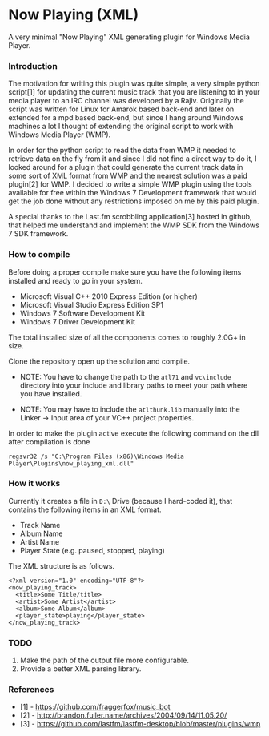 # Now Playing (XML)

A very minimal "Now Playing" XML generating plugin for Windows Media Player.

### Introduction

The motivation for writing this plugin was quite simple, a very simple
python script[1] for updating the current music track that you are
listening to in your media player to an IRC channel was developed by a
Rajiv. Originally the script was written for Linux for Amarok based
back-end and later on extended for a mpd based back-end, but since I
hang around Windows machines a lot I thought of extending the original
script to work with Windows Media Player (WMP).

In order for the python script to read the data from WMP it needed to
retrieve data on the fly from it and since I did not find a direct way
to do it, I looked around for a plugin that could generate the current
track data in some sort of XML format from WMP and the nearest
solution was a paid plugin[2] for WMP. I decided to write a simple WMP
plugin using the tools available for free within the Windows 7
Development framework that would get the job done without any
restrictions imposed on me by this paid plugin.

A special thanks to the Last.fm scrobbling application[3] hosted in
github, that helped me understand and implement the WMP SDK from the
Windows 7 SDK framework.

### How to compile 

Before doing a proper compile make sure you have the following items
installed and ready to go in your system.

* Microsoft Visual C++ 2010 Express Edition (or higher)
* Microsoft Visual Studio Express Edition SP1
* Windows 7 Software Development Kit
* Windows 7 Driver Development Kit

The total installed size of all the components comes to roughly 2.0G+
in size.

Clone the repository open up the solution and compile.

- NOTE: You have to change the path to the ``` atl71 ``` and ```
  vc\include ``` directory into your include and library paths to meet
  your path where you have installed.

- NOTE: You may have to include the ``` atlthunk.lib ``` manually into
  the Linker -> Input area of your VC++ project properties.


In order to make the plugin active execute the following command on
the dll after compilation is done

``` regsvr32 /s "C:\Program Files (x86)\Windows Media Player\Plugins\now_playing_xml.dll" ```

### How it works

Currently it creates a file in ``` D:\ ``` Drive (because I hard-coded it), that
contains the following items in an XML format.

* Track Name
* Album Name
* Artist Name
* Player State (e.g. paused, stopped, playing)

The XML structure is as follows.

```
<?xml version="1.0" encoding="UTF-8"?>
<now_playing_track>
  <title>Some Title/title>
  <artist>Some Artist</artist>
  <album>Some Album</album>
  <player_state>playing</player_state>
</now_playing_track>
```

### TODO

1. Make the path of the output file more configurable.
2. Provide a better XML parsing library.

### References

* [1] - https://github.com/fraggerfox/music_bot
* [2] - http://brandon.fuller.name/archives/2004/09/14/11.05.20/
* [3] - https://github.com/lastfm/lastfm-desktop/blob/master/plugins/wmp